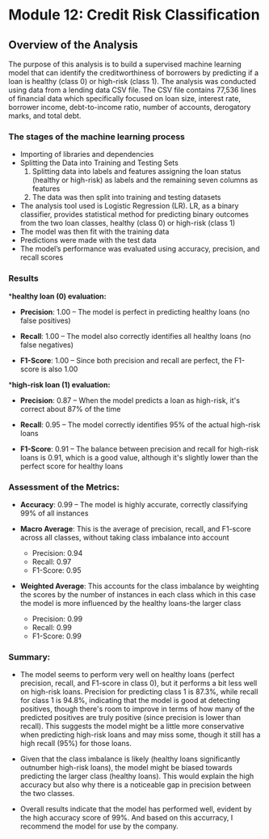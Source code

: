 # Module 12: Credit Risk Classification

## Overview of the Analysis

The purpose of this analysis is to build a supervised machine learning model that can identify the creditworthiness of borrowers by predicting if a loan is healthy (class 0) or high-risk (class 1). The analysis was conducted using data from a lending data CSV file. The CSV file contains 77,536 lines of financial data which specifically focused on loan size, interest rate, borrower income, debt-to-income ratio, number of accounts, derogatory marks, and total debt. 

### The stages of the machine learning process

- Importing of libraries and dependencies 
- Splitting the Data into Training and Testing Sets 
    1. Splitting data into labels and features assigning the loan status (healthy or high-risk) as labels and the remaining seven columns as features
    2. The data was then split into training and testing datasets
- The analysis tool used is Logistic Regression (LR).  LR, as a binary classifier, provides statistical method for predicting binary outcomes from the two loan classes, healthy (class 0) or high-risk (class 1)
- The model was then fit with the training data
- Predictions were made with the test data
- The model’s performance was evaluated using accuracy, precision, and recall scores

### Results

***healthy loan (0) evaluation:**

- **Precision**: 1.00 – The model is perfect in predicting healthy loans (no false positives)

- **Recall**: 1.00 – The model also correctly identifies all healthy loans (no false negatives)

- **F1-Score**: 1.00 – Since both precision and recall are perfect, the F1-score is also 1.00

***high-risk loan (1) evaluation:** 

- **Precision**: 0.87 – When the model predicts a loan as high-risk, it's correct about 87% of the time

- **Recall**: 0.95 – The model correctly identifies 95% of the actual high-risk loans

- **F1-Score**: 0.91 – The balance between precision and recall for high-risk loans is 0.91, which is a good value, although it's slightly lower than the perfect score for healthy loans

### Assessment of the Metrics:

- **Accuracy**: 0.99 – The model is highly accurate, correctly classifying 99% of all instances

- **Macro Average**: This is the average of precision, recall, and F1-score across all classes, without taking class imbalance into account

  - Precision: 0.94
  - Recall: 0.97
  - F1-Score: 0.95

- **Weighted Average**: This accounts for the class imbalance by weighting the scores by the number of instances in each class which in this case the model is more influenced by the healthy loans-the larger class

  - Precision: 0.99
  - Recall: 0.99
  - F1-Score: 0.99

### Summary:

- The model seems to perform very well on healthy loans (perfect precision, recall, and F1-score in class 0), but it performs a bit less well on high-risk loans. Precision for predicting class 1 is 87.3%, while recall for class 1 is 94.8%, indicating that the model is good at detecting positives, though there's room to improve in terms of how many of the predicted positives are truly positive (since precision is lower than recall). This suggests the model might be a little more conservative when predicting high-risk loans and may miss some, though it still has a high recall (95%) for those loans.

- Given that the class imbalance is likely (healthy loans significantly outnumber high-risk loans), the model might be biased towards predicting the larger class (healthy loans). This would explain the high accuracy but also why there is a noticeable gap in precision between the two classes.

- Overall results indicate that the model has performed well, evident by the high accuracy score of 99%. And based on this accurracy, I recommend the model for use by the company.
